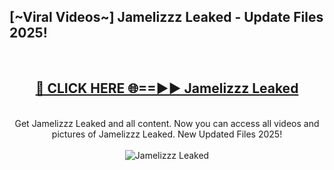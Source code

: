 <h2>[~Viral Videos~] Jamelizzz Leaked - Update Files 2025!</h2>
<br>
<div align="center">
<h2><a href="https://betterlinks.top/A2PfLJ" rel="nofollow">🔴 CLICK HERE 🌐==►► Jamelizzz Leaked</a></h2>
<br>
Get Jamelizzz Leaked and all content. Now you can access all videos and pictures of Jamelizzz Leaked. New Updated Files 2025!
<br>
<br>
<a href="https://betterlinks.top/A2PfLJ" rel="nofollow" data-target="animated-image.originalLink"><img src="https://i.ibb.co.com/WyWwxjT/player-gif2.gif" alt="Jamelizzz Leaked" style="max-width: 100%; display: inline-block;" data-target="animated-image.originalImage"></a>
</div>
<br>
